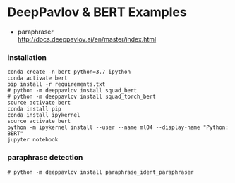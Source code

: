 # DeepPavlov & BERT Examples
- paraphraser  
http://docs.deeppavlov.ai/en/master/index.html
### installation
```
conda create -n bert python=3.7 ipython
conda activate bert
pip install -r requirements.txt
# python -m deeppavlov install squad_bert
# python -m deeppavlov install squad_torch_bert
source activate bert
conda install pip
conda install ipykernel
source activate bert
python -m ipykernel install --user --name ml04 --display-name "Python: BERT"
jupyter notebook
```
### paraphrase detection
```
# python -m deeppavlov install paraphrase_ident_paraphraser
```
